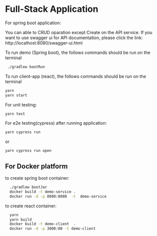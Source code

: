 # Full-Stack Application 

For spring boot application:

  
  You can able to CRUD oparation except Create  on the API service.
  If you want to use swagger ui for API documentation, please click the link:
  http://localhost:8080/swagger-ui.html
  
  To run demo (Spring boot), the follows commands should be run on the terminal
  ```sh
   ./gradlew bootRun
  ```
  
  To run client-app (react), the follows commands should be run on the terminal
  ```sh
  yarn
  yarn start
  ```
  
  For unit testing:
   ```sh
  yarn test
  ```
  
  For e2e testing(cypress) after running application:
   ```sh
  yarn cypress run 
  ```
  or
  
  ```sh
  yarn cypress run open
  ```
  
## For Docker platform

to create  spring boot container:
 ```sh
   ./gradlew bootJar
   docker build -t demo-service .
   docker run -d -p 8080:8080  -t  demo-service 
  ```
  
to create react container:
 ```sh
   yarn
   yarn build
   docker build -t demo-client  .
   docker run -d -p 3000:80 -t demo-client
  ```
